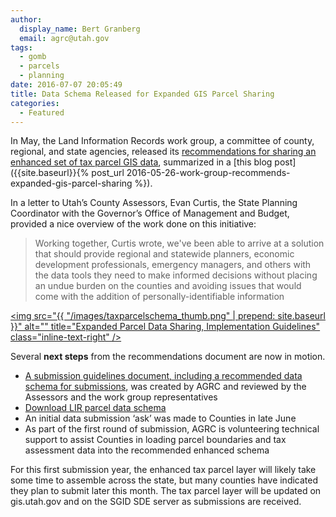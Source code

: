 ```yaml
---
author:
  display_name: Bert Granberg
  email: agrc@utah.gov
tags:
  - gomb
  - parcels
  - planning
date: 2016-07-07 20:05:49
title: Data Schema Released for Expanded GIS Parcel Sharing
categories:
  - Featured
---
```


In May, the Land Information Records work group, a committee of county, regional, and state agencies, released its [recommendations for sharing an enhanced set of tax parcel GIS data](https://docs.google.com/document/d/19urzWWDE62dX0g2hkcjWid1ctO5n_GR_pNe54o_Y4HY/edit?usp=sharing), summarized in a [this blog post]({{site.baseurl}}{% post_url 2016-05-26-work-group-recommends-expanded-gis-parcel-sharing %}).

In a letter to Utah’s County Assessors, Evan Curtis, the State Planning Coordinator with the Governor’s Office of Management and Budget, provided a nice overview of the work done on this initiative:

> Working together, Curtis wrote, we've been able to arrive at a solution that should provide regional and statewide planners, economic development professionals, emergency managers, and others with the data tools they need to make informed decisions without placing an undue burden on the counties and avoiding issues that would come with the addition of personally-identifiable information

<a href="https://docs.google.com/a/utah.gov/document/d/1pNqjCeF_3NZjNnBGqQ3EqliMkVaWtAbybn1eZ4gt038/edit?usp=sharing "><img src="{{ "/images/taxparcelschema_thumb.png" | prepend: site.baseurl }}" alt="" title="Expanded Parcel Data Sharing, Implementation Guidelines" class="inline-text-right" /></a>

Several **next steps** from the recommendations document are now in motion.

- [A submission guidelines document, including a recommended data schema for submissions](https://docs.google.com/a/utah.gov/document/d/1pNqjCeF_3NZjNnBGqQ3EqliMkVaWtAbybn1eZ4gt038/edit?usp=sharing), was created by AGRC and reviewed by the Assessors and the work group representatives
- [Download LIR parcel data schema](ftp://ftp.agrc.utah.gov/UtahSGID_Vector/UTM12_NAD83/CADASTRE/LIR_ParcelSchema.zip)
- An initial data submission ‘ask’ was made to Counties in late June
- As part of the first round of submission, AGRC is volunteering technical support to assist Counties in loading parcel boundaries and tax assessment data into the recommended enhanced schema

For this first submission year, the enhanced tax parcel layer will likely take some time to assemble across the state, but many counties have indicated they plan to submit later this month. The tax parcel layer will be updated on gis.utah.gov and on the SGID SDE server as submissions are received.
